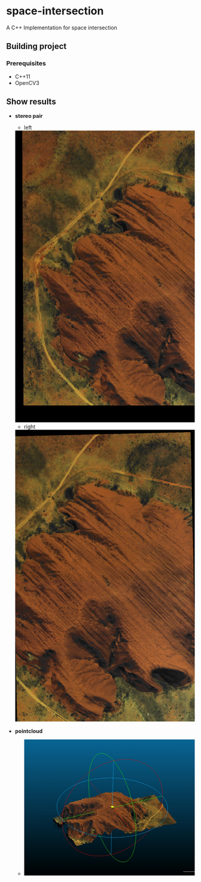 # space-intersection
A C++ Implementation for space intersection

## Building project
### Prerequisites
* C++11
* OpenCV3

## Show results

* **stereo pair**
  * left
   <img src="https://github.com/FanKaii/space-intersection/blob/master/data/l.png" width="512" height="780" alt="left image load error"/>
   
  * right
   <img src="https://github.com/FanKaii/space-intersection/blob/master/data/r.png" width="512" height="780" alt="right image load error"/>
  
* **pointcloud**
  * ![point cloud image load error](https://github.com/FanKaii/space-intersection/blob/master/data/pointcloud.png)
  
